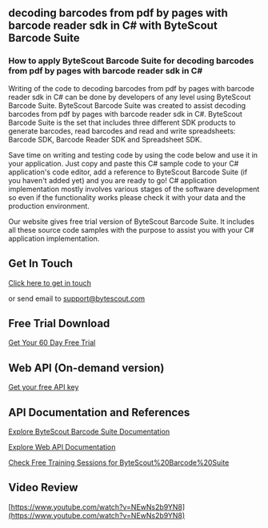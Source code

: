 ## decoding barcodes from pdf by pages with barcode reader sdk in C# with ByteScout Barcode Suite

### How to apply ByteScout Barcode Suite for decoding barcodes from pdf by pages with barcode reader sdk in C#

Writing of the code to decoding barcodes from pdf by pages with barcode reader sdk in C# can be done by developers of any level using ByteScout Barcode Suite. ByteScout Barcode Suite was created to assist decoding barcodes from pdf by pages with barcode reader sdk in C#. ByteScout Barcode Suite is the set that includes three different SDK products to generate barcodes, read barcodes and read and write spreadsheets: Barcode SDK, Barcode Reader SDK and Spreadsheet SDK.

Save time on writing and testing code by using the code below and use it in your application.  Just copy and paste this C# sample code to your C# application's code editor, add a reference to ByteScout Barcode Suite (if you haven't added yet) and you are ready to go! C# application implementation mostly involves various stages of the software development so even if the functionality works please check it with your data and the production environment.

Our website gives free trial version of ByteScout Barcode Suite. It includes all these source code samples with the purpose to assist you with your C# application implementation.

## Get In Touch

[Click here to get in touch](https://bytescout.zendesk.com/hc/en-us/requests/new?subject=ByteScout%20Barcode%20Suite%20Question)

or send email to [support@bytescout.com](mailto:support@bytescout.com?subject=ByteScout%20Barcode%20Suite%20Question) 

## Free Trial Download

[Get Your 60 Day Free Trial](https://bytescout.com/download/web-installer?utm_source=github-readme)

## Web API (On-demand version)

[Get your free API key](https://pdf.co/documentation/api?utm_source=github-readme)

## API Documentation and References

[Explore ByteScout Barcode Suite Documentation](https://bytescout.com/documentation/index.html?utm_source=github-readme)

[Explore Web API Documentation](https://pdf.co/documentation/api?utm_source=github-readme)

[Check Free Training Sessions for ByteScout%20Barcode%20Suite](https://academy.bytescout.com/)

## Video Review

[https://www.youtube.com/watch?v=NEwNs2b9YN8](https://www.youtube.com/watch?v=NEwNs2b9YN8)
